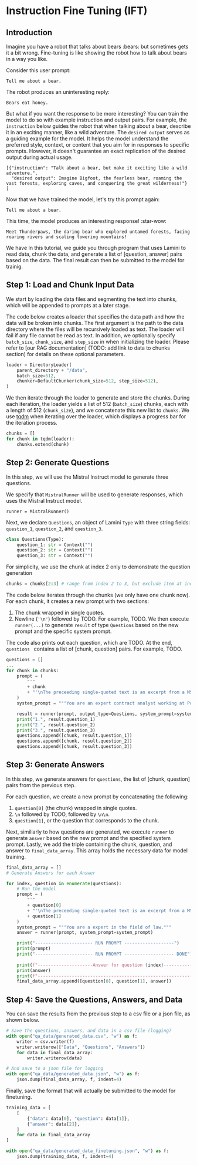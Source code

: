 # Instruction Fine Tuning (IFT)

## Introduction

Imagine you have a robot that talks about bears :bears: but sometimes gets it a bit wrong. Fine-tuning is like showing the robot how to talk about bears in a way you like.

Consider this user prompt:

```
Tell me about a bear.
```

The robot produces an uninteresting reply:
```
Bears eat honey.
```

But what if you want the response to be more interesting?  You can train the model to do so with example instruction and output pairs.
For example, the `instruction` below guides the robot that when talking about a bear, describe it in an exciting manner, like a wild adventure.
The `desired output` serves as a guiding example for the model. It helps the model understand the preferred style, context, or content that you aim for in responses to specific prompts. However, it doesn't guarantee an exact replication of the desired output during actual usage.
```
[{"instruction": "Talk about a bear, but make it exciting like a wild adventure.",
  "desired output": Imagine Bigfoot, the fearless bear, roaming the vast forests, exploring caves, and conquering the great wilderness!"}
]
```

Now that we have trained the model, let's try this prompt again:
```
Tell me about a bear.
```

This time, the model produces an interesting response! :star-wow:

```
Meet Thunderpaws, the daring bear who explored untamed forests, facing roaring rivers and scaling towering mountains!
```

We have 
In this tutorial, we guide you through program that uses Lamini to
read data, chunk the data,
and generate a list of [question, answer] pairs based on the data.
The final result can then be submitted to the model for trainig.

## Step 1: Load and Chunk Input Data

We start by loading the data files and segmenting the text into chunks,
which will be appended to prompts at a later stage.

The code below creates a loader that specifies the data path
and how the data will be broken into chunks.
The first argument is the path to the data directory where the files will
be recursively loaded as text.
The loader will fail if any file cannot be read as text.
In addition, we optionally specify `batch_size`, `chunk_size`, and `step_size`
in when initializing the loader.
Please refer to [our RAG documentation] (TODO: add link to data to chunks section) for details on these optional parameters.

```python
loader = DirectoryLoader(
    parent_directory + "/data",
    batch_size=512,
    chunker=DefaultChunker(chunk_size=512, step_size=512),
)
```

We then iterate through the loader to generate and store the chunks.
During each iteration, the loader yields a list of 512 (`batch_size`) chunks,
each with a length of 512 (`chunk_size`), and we concatenate this new list
to `chunks`.
We use [tqdm](https://github.com/tqdm/tqdm) when iterating over the loader,
which displays a progress bar for the iteration process.

```python
chunks = []
for chunk in tqdm(loader):
    chunks.extend(chunk)
```

## Step 2: Generate Questions

In this step, we will use the Mistral Instruct model to generate three
questions.

We specify that `MistralRunner` will be used to generate responses,
which uses the Mistral Instruct model.

```
runner = MistralRunner()
```

Next, we declare `Questions`, an object of Lamini `Type` with
three string fields: `question_1`, `question_2`, and `question_3`.

```python
class Questions(Type):
    question_1: str = Context("")
    question_2: str = Context("")
    question_3: str = Context("")
```

For simplicity, we use the chunk at index 2 only to demonstrate the question generation
```python
chunks = chunks[2:3] # range from index 2 to 3, but exclude item at index 3
```

The code below iterates through the chunks (we only have one chunk now).
For each chunk, it creates a new prompt with two sections:
1. The chunk wrapped in single quotes.
2. Newline (`'\n'`) followed by TODO.
For example, TODO.
We then execute `runner(...)` to generate `result` of type `Questions`
based on the new prompt and the specific system prompt.

The code also prints out each question, which are TODO.
At the end, `questions ` contains a list of [chunk, question] pairs.
For example, TODO.

```python
questions = []
...
for chunk in chunks:
    prompt = (
        "'"
        + chunk
        + "'\nThe preceeding single-quoted text is an excerpt from a MSA contract between Lamini and XXXXX. Generate three diverse questions about the MSA.  Only generate questions that can be answered using information from the preceeding single-quoted text.  Do not ask questions that require additional information outside of the preceeding single-quoted text."
    )
    system_prompt = """You are an expert contract analyst working at Point32 health."""

    result = runner(prompt, output_type=Questions, system_prompt=system_prompt)
    print("1.", result.question_1)
    print("2.", result.question_2)
    print("3.", result.question_3)
    questions.append([chunk, result.question_1])
    questions.append([chunk, result.question_2])
    questions.append([chunk, result.question_3])
```

## Step 3: Generate Answers

In this step, we generate answers for `questions`, the list of [chunk, question] pairs from the previous step.

For each question, we create a new prompt by concatenating the following:
1. `question[0]` (the chunk) wrapped in single quotes.
2. `\n` followed by TODO, followed by `\n\n`.
3. `question[1]`, or the question that corresponds to the chunk.

Next, similiarly to how questions are generated, we execute `runner`
to generate `answer` based on the new prompt and the specified system prompt.
Lastly, we add the triple containing the chunk, question, and answer to `final_data_array`.  This array holds the necessary data for model training.

```python
final_data_array = []
# Generate Answers for each Answer

for index, question in enumerate(questions):
    # Run the model
    prompt = (
        "'"
        + question[0]
        + "'\nThe preceeding single-quoted text is an excerpt from a MSA contract between Lamini and XXXXXXX.  Answer the following question using information from the single-quoted text.  If you cannot answer the question using only the single-quoted text, respond only with the statement: \"I don't know.\"\n\n"
        + question[1]
    )
    system_prompt = """You are a expert in the field of law."""
    answer = runner(prompt, system_prompt=system_prompt)

    print("---------------------- RUN PROMPT -------------------")
    print(prompt)
    print("---------------------- RUN PROMPT ------------------- DONE")    
    
    print(f"---------------------Answer for question {index}---------------------")
    print(answer)
    print(f"---------------------------------------------------------------------")
    final_data_array.append([question[0], question[1], answer])
```

## Step 4: Save the Questions, Answers, and Data

You can save the results from the previous step to a csv file or a json file,
as shown below.

```python
# Save the questions, answers, and data in a csv file (logging)
with open("qa_data/generated_data.csv", "w") as f:
    writer = csv.writer(f)
    writer.writerow(["Data", "Questions", "Answers"])
    for data in final_data_array:
        writer.writerow(data)

# And save to a json file for logging
with open("qa_data/generated_data.json", "w") as f:
    json.dump(final_data_array, f, indent=4)
```

Finally, save the format that will actually be submitted to the model for finetuning.

```python
training_data = [
    [
        {"data": data[0], "question": data[1]},
        {"answer": data[2]},
    ]
    for data in final_data_array
]

with open("qa_data/generated_data_finetuning.json", "w") as f:
    json.dump(training_data, f, indent=4)
```